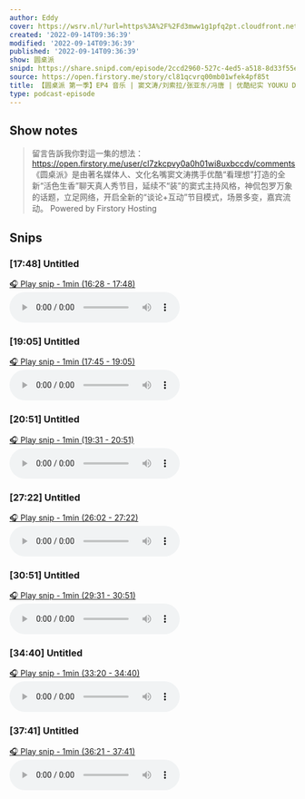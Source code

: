 ```yaml
---
author: Eddy
cover: https://wsrv.nl/?url=https%3A%2F%2Fd3mww1g1pfq2pt.cloudfront.net%2FAvatar%2Fcl7zkcpvy0a0h01wi8uxbccdv%2F1666234585141.jpg&w=200&h=200
created: '2022-09-14T09:36:39'
modified: '2022-09-14T09:36:39'
published: '2022-09-14T09:36:39'
show: 圆桌派
snipd: https://share.snipd.com/episode/2ccd2960-527c-4ed5-a518-8d33f55e13b1
source: https://open.firstory.me/story/cl81qcvrq00mb01wfek4pf85t
title: 【圆桌派 第一季】EP4 音乐 | 窦文涛/刘索拉/张亚东/冯唐 | 优酷纪实 YOUKU DOCUMENTARY
type: podcast-episode
---
```



## Show notes
> 留言告訴我你對這一集的想法：  https://open.firstory.me/user/cl7zkcpvy0a0h01wi8uxbccdv/comments   《圆桌派》是由著名媒体人、文化名嘴窦文涛携手优酷“看理想”打造的全新“活色生香”聊天真人秀节目，延续不“装”的窦式主持风格，神侃包罗万象的话题，立足网络，开启全新的“谈论+互动”节目模式，场景多变，嘉宾流动。
> Powered by  Firstory Hosting

## Snips
### [17:48] Untitled
[🎧 Play snip - 1min️ (16:28 - 17:48)](https://share.snipd.com/snip/57a32bfc-62d3-4828-882f-177fec6b70b1)
<audio controls> <source src="https://backend.endpoints.firstory-709db.cloud.goog/play.mp3?url=https%3A%2F%2Fd3mww1g1pfq2pt.cloudfront.net%2FRecord%2Fcl7zkcpvy0a0h01wi8uxbccdv%2Fcl81qcvrq00mc01wf6taw83i0.mp3%3Fv%3D1663167407226#t=16:28,17:48"> </audio>
### [19:05] Untitled
[🎧 Play snip - 1min️ (17:45 - 19:05)](https://share.snipd.com/snip/ebe9f5a2-4da7-4f6f-9230-997251f818b7)
<audio controls> <source src="https://backend.endpoints.firstory-709db.cloud.goog/play.mp3?url=https%3A%2F%2Fd3mww1g1pfq2pt.cloudfront.net%2FRecord%2Fcl7zkcpvy0a0h01wi8uxbccdv%2Fcl81qcvrq00mc01wf6taw83i0.mp3%3Fv%3D1663167407226#t=17:45,19:05"> </audio>
### [20:51] Untitled
[🎧 Play snip - 1min️ (19:31 - 20:51)](https://share.snipd.com/snip/deb55632-0c5e-4292-853a-bb2541c7d1f1)
<audio controls> <source src="https://backend.endpoints.firstory-709db.cloud.goog/play.mp3?url=https%3A%2F%2Fd3mww1g1pfq2pt.cloudfront.net%2FRecord%2Fcl7zkcpvy0a0h01wi8uxbccdv%2Fcl81qcvrq00mc01wf6taw83i0.mp3%3Fv%3D1663167407226#t=19:31,20:51"> </audio>
### [27:22] Untitled
[🎧 Play snip - 1min️ (26:02 - 27:22)](https://share.snipd.com/snip/3dcf9153-b9dd-48e4-9b6a-20cc5fca59b9)
<audio controls> <source src="https://backend.endpoints.firstory-709db.cloud.goog/play.mp3?url=https%3A%2F%2Fd3mww1g1pfq2pt.cloudfront.net%2FRecord%2Fcl7zkcpvy0a0h01wi8uxbccdv%2Fcl81qcvrq00mc01wf6taw83i0.mp3%3Fv%3D1663167407226#t=26:02,27:22"> </audio>
### [30:51] Untitled
[🎧 Play snip - 1min️ (29:31 - 30:51)](https://share.snipd.com/snip/14caf8df-5c1f-4120-8ef0-98fa8a67eaf7)
<audio controls> <source src="https://backend.endpoints.firstory-709db.cloud.goog/play.mp3?url=https%3A%2F%2Fd3mww1g1pfq2pt.cloudfront.net%2FRecord%2Fcl7zkcpvy0a0h01wi8uxbccdv%2Fcl81qcvrq00mc01wf6taw83i0.mp3%3Fv%3D1663167407226#t=29:31,30:51"> </audio>
### [34:40] Untitled
[🎧 Play snip - 1min️ (33:20 - 34:40)](https://share.snipd.com/snip/6a0acffb-2f06-493c-870d-089fc4570024)
<audio controls> <source src="https://backend.endpoints.firstory-709db.cloud.goog/play.mp3?url=https%3A%2F%2Fd3mww1g1pfq2pt.cloudfront.net%2FRecord%2Fcl7zkcpvy0a0h01wi8uxbccdv%2Fcl81qcvrq00mc01wf6taw83i0.mp3%3Fv%3D1663167407226#t=33:20,34:40"> </audio>
### [37:41] Untitled
[🎧 Play snip - 1min️ (36:21 - 37:41)](https://share.snipd.com/snip/7a9effd6-a1c3-49dc-8c5d-17773f2770bd)
<audio controls> <source src="https://backend.endpoints.firstory-709db.cloud.goog/play.mp3?url=https%3A%2F%2Fd3mww1g1pfq2pt.cloudfront.net%2FRecord%2Fcl7zkcpvy0a0h01wi8uxbccdv%2Fcl81qcvrq00mc01wf6taw83i0.mp3%3Fv%3D1663167407226#t=36:21,37:41"> </audio>
